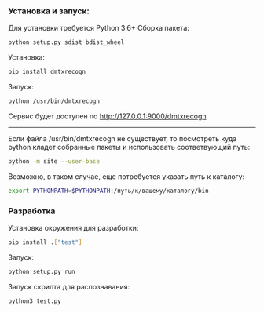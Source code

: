 ### Установка и запуск:
Для установки требуется Python 3.6+
Сборка пакета:
```sh
python setup.py sdist bdist_wheel
```
Установка:
```sh
pip install dmtxrecogn
```
Запуск:
```sh
python /usr/bin/dmtxrecogn
```
Сервис будет доступен по http://127.0.0.1:9000/dmtxrecogn

---
Если файла /usr/bin/dmtxrecogn не существует, то посмотреть куда python кладет собранные пакеты и использовать соответвующий путь:
```sh
python -m site --user-base
```
Возможно, в таком случае, еще потребуется указать путь к каталогу:
```sh
export PYTHONPATH=$PYTHONPATH:/путь/к/вашему/каталогу/bin
```

### Разработка

Установка окружения для разработки:
```sh
pip install .["test"]
```
Запуск:
```sh
python setup.py run
```

Запуск скрипта для распознавания:
```sh
python3 test.py
```